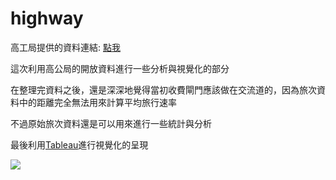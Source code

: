 # highway
<p>高工局提供的資料連結: <a href="http://tisvcloud.freeway.gov.tw/">點我</a></p>
<p>這次利用高公局的開放資料進行一些分析與視覺化的部分</p>
<p>在整理完資料之後，還是深深地覺得當初收費閘門應該做在交流道的，因為旅次資料中的距離完全無法用來計算平均旅行速率</p>
<p>不過原始旅次資料還是可以用來進行一些統計與分析</p>

<p>最後利用<a href="https://public.tableau.com/views/highway_statistics/Dashboard1?:embed=y&:display_count=yes&publish=yes">Tableau</a>進行視覺化的呈現</p>
<img src="https://drive.google.com/open?id=1n1pQazxmG1xnZFjcAHbYhAl_JmULwivm"></img>